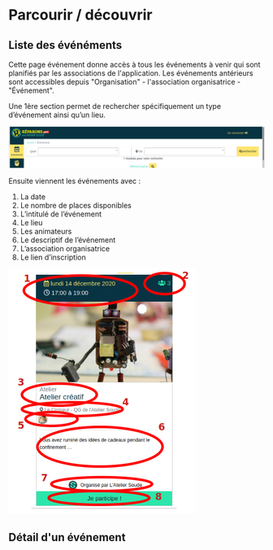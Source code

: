 # Parcourir / découvrir

## Liste des événéments 
Cette page événement donne accès à tous les événements à venir qui sont planifiés par les associations de l'application. Les événements antérieurs sont accessibles depuis "Organisation" - l'association organisatrice - "Événement".

Une 1ère section permet de rechercher spécifiquement un type d’événement ainsi qu’un lieu.

![Bandeau évènement](../assets/Evenement.png)

Ensuite viennent les événements avec :

1. La date
2. Le nombre de places disponibles
3. L’intitulé de l’événement
4. Le lieu
5. Les animateurs
6. Le descriptif de l’événement
7. L’association organisatrice
8. Le lien d’inscription

![Détail de l'évènement](../assets/DetailEvenement.png)

## Détail d'un événement 

